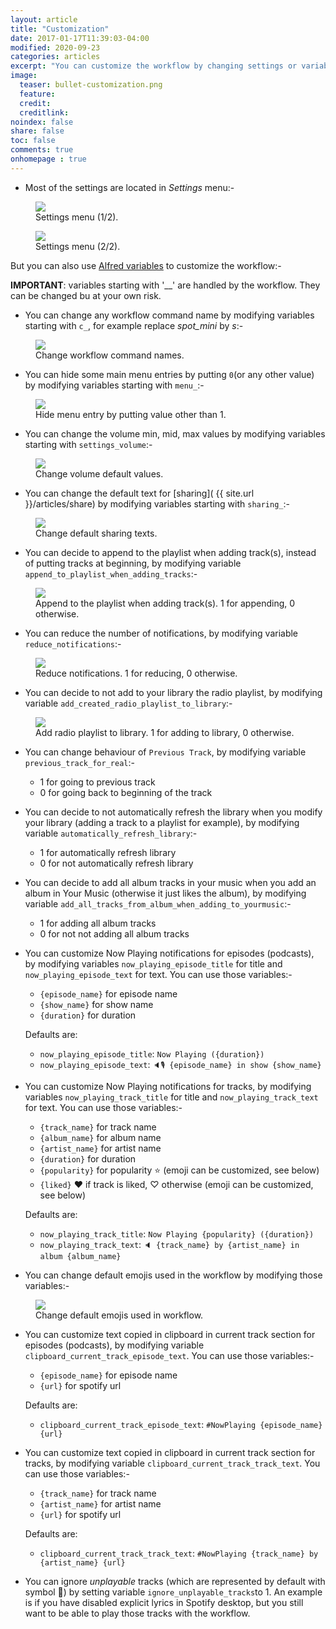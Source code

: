 ```yaml
---
layout: article
title: "Customization"
date: 2017-01-17T11:39:03-04:00
modified: 2020-09-23
categories: articles
excerpt: "You can customize the workflow by changing settings or variables..."
image:
  teaser: bullet-customization.png
  feature:
  credit:
  creditlink:
noindex: false
share: false
toc: false
comments: true
onhomepage : true
---
```


* Most of the settings are located in *Settings* menu:-

<figure>
	<img src="{{ site.url }}/images/customization1.jpg">
  <figcaption>Settings menu (1/2).</figcaption>
</figure>

<figure>
	<img src="{{ site.url }}/images/customization2.jpg">
  <figcaption>Settings menu (2/2).</figcaption>
</figure>

But you can also use [Alfred variables](https://www.alfredapp.com/help/workflows/advanced/variables/) to customize the workflow:-

**IMPORTANT**: variables starting with '__' are handled by the workflow. They can be changed bu at your own risk.

* You can change any workflow command name by modifying variables starting with `c_`, for example replace *spot_mini* by *s*:-

<figure>
	<img src="{{ site.url }}/images/customization3.jpg">
	<figcaption>Change workflow command names.</figcaption>
</figure>

* You can hide some main menu entries by putting `0`(or any other value) by modifying variables starting with `menu_`:-

<figure>
	<img src="{{ site.url }}/images/customization4.jpg">
	<figcaption>Hide menu entry by putting value other than 1.</figcaption>
</figure>

* You can change the volume min, mid, max values by modifying variables starting with `settings_volume`:-

<figure>
	<img src="{{ site.url }}/images/customization5.jpg">
	<figcaption>Change volume default values.</figcaption>
</figure>

* You can change the default text for [sharing]( {{ site.url }}/articles/share) by modifying variables starting with `sharing_`:-

<figure>
	<img src="{{ site.url }}/images/customization6.jpg">
	<figcaption>Change default sharing texts.</figcaption>
</figure>

* You can decide to append to the playlist when adding track(s), instead of putting tracks at beginning, by modifying variable `append_to_playlist_when_adding_tracks`:-

<figure>
	<img src="{{ site.url }}/images/customization7.jpg">
	<figcaption>Append to the playlist when adding track(s). 1 for appending, 0 otherwise.</figcaption>
</figure>

* You can reduce the number of notifications, by modifying variable `reduce_notifications`:-

<figure>
	<img src="{{ site.url }}/images/customization8.jpg">
	<figcaption>Reduce notifications. 1 for reducing, 0 otherwise.</figcaption>
</figure>

* You can decide to not add to your library the radio playlist, by modifying variable `add_created_radio_playlist_to_library`:-

<figure>
	<img src="{{ site.url }}/images/customization9.jpg">
	<figcaption>Add radio playlist to library. 1 for adding to library, 0 otherwise.</figcaption>
</figure>

* You can change behaviour of `Previous Track`, by modifying variable `previous_track_for_real`:-

  * 1 for going to previous track
  * 0 for going back to beginning of the track

* You can decide to not automatically refresh the library when you modify your library (adding a track to a playlist for example), by modifying variable `automatically_refresh_library`:-

  * 1 for automatically refresh library
  * 0 for not automatically refresh library

* You can decide to add all album tracks in your music when you add an album in Your Music (otherwise it just likes the album), by modifying variable `add_all_tracks_from_album_when_adding_to_yourmusic`:-

  * 1 for adding all album tracks
  * 0 for not not adding all album tracks

* You can customize Now Playing notifications for episodes (podcasts), by modifying variables `now_playing_episode_title` for title and `now_playing_episode_text` for text. You can use those variables:-

  * `{episode_name}` for episode name
  * `{show_name}` for show name
  * `{duration}` for duration

  Defaults are:

    * `now_playing_episode_title`: `Now Playing ({duration})`
    * `now_playing_episode_text`: `🔈🎙 {episode_name} in show {show_name}`

* You can customize Now Playing notifications for tracks, by modifying variables `now_playing_track_title` for title and `now_playing_track_text` for text. You can use those variables:-

  * `{track_name}` for track name
  * `{album_name}` for album name
  * `{artist_name}` for artist name
  * `{duration}` for duration
  * `{popularity}` for popularity ⭐ (emoji can be customized, see below)
  * `{liked}` ♥ if track is liked, ♡ otherwise (emoji can be customized, see below)

  Defaults are:

    * `now_playing_track_title`: `Now Playing {popularity} ({duration})`
    * `now_playing_track_text`: `🔈 {track_name} by {artist_name} in album {album_name}`

* You can change default emojis used in the workflow by modifying those variables:-

<figure>
	<img src="{{ site.url }}/images/customization10.jpg">
	<figcaption>Change default emojis used in workflow.</figcaption>
</figure>

* You can customize text copied in clipboard in current track section for episodes (podcasts), by modifying variable `clipboard_current_track_episode_text`. You can use those variables:-

  * `{episode_name}` for episode name
  * `{url}` for spotify url

  Defaults are:

    * `clipboard_current_track_episode_text`: `#NowPlaying {episode_name} {url}`

* You can customize text copied in clipboard in current track section for tracks, by modifying variable `clipboard_current_track_track_text`. You can use those variables:-

  * `{track_name}` for track name
  * `{artist_name}` for artist name
  * `{url}` for spotify url

  Defaults are:

    * `clipboard_current_track_track_text`: `#NowPlaying {track_name} by {artist_name} {url}`

* You can ignore *unplayable* tracks (which are represented by default with symbol 🚫) by setting variable `ignore_unplayable_tracks`to 1. An example is if you have disabled explicit lyrics in Spotify desktop, but you still want to be able to play those tracks with the workflow.